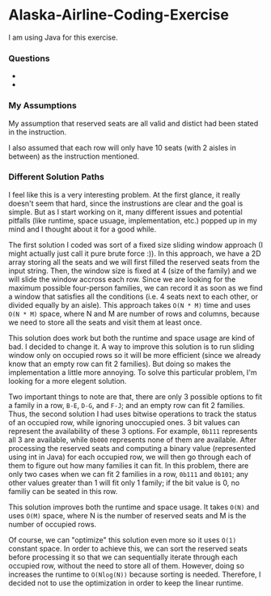 # Alaska-Airline-Coding-Exercise
I am using Java for this exercise.
### Questions
- 
- 

### My Assumptions
My assumption that reserved seats are all valid and distict had been stated in the instruction.

I also assumed that each row will only have 10 seats (with 2 aisles in between) as the instruction mentioned.

### Different Solution Paths
I feel like this is a very interesting problem. At the first glance, it really doesn't seem that hard, since the instrustions are clear and the goal is simple. But as I start working on it, many different issues and potential pitfalls (like runtime, space usuage, implementation, etc.) popped up in my mind and I thought about it for a good while.

The first solution I coded was sort of a fixed size sliding window approach (I might actually just call it pure brute force :)). In this approach, we have a 2D array storing all the seats and we will first filled the reserved seats from the input string. Then, the window size is fixed at 4 (size of the family) and we will slide the window accross each row. Since we are looking for the maximum possible four-person families, we can record it as soon as we find a window that satisfies all the conditions (i.e. 4 seats next to each other, or divided equally by an aisle). This approach takes ```O(N * M)``` time and uses ```O(N * M)``` space, where N and M are number of rows and columns, because we need to store all the seats and visit them at least once.

This solution does work but both the runtime and space usage are kind of bad. I decided to change it. A way to improve this solution is to run sliding window only on occupied rows so it will be more efficient (since we already know that an empty row can fit 2 families). But doing so makes the implementation a little more annoying. To solve this particular problem, I'm looking for a more elegent solution.

Two important things to note are that, there are only 3 possible options to fit a family in a row, ```B-E```, ```D-G```, and ```F-J```; and an empty row can fit 2 families. Thus, the second solution I had uses bitwise operations to track the status of an occupied row, while ignoring unoccupied ones. 3 bit values can represent the availability of these 3 options. For example, ```0b111``` represents all 3 are available, while ```0b000``` represents none of them are available. After processing the reserved seats and computing a binary value (represented using int in Java) for each occupied row, we will then go through each of them to figure out how many families it can fit. In this problem, there are only two cases when we can fit 2 families in a row, ```0b111``` and ```0b101```; any other values greater than 1 will fit only 1 family; if the bit value is 0, no familiy can be seated in this row.

This solution improves both the runtime and space usage. It takes ```O(N)``` and uses ```O(M)``` space, where N is the number of reserved seats and M is the number of occupied rows.

Of course, we can "optimize" this solution even more so it uses ```O(1)``` constant space. In order to achieve this, we can sort the reserved seats before processing it so that we can sequentially iterate through each occupied row, without the need to store all of them. However, doing so increases the runtime to ```O(Nlog(N))``` because sorting is needed. Therefore, I decided not to use the optimization in order to keep the linear runtime.
